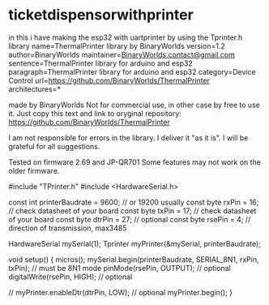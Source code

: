 # ticketdispensorwithprinter
in this i have making the esp32 with uartprinter by using the Tprinter.h library
name=ThermalPrinter library by BinaryWorlds
version=1.2
author=BinaryWorlds
maintainer=<BinaryWorlds.contact@gmail.com>
sentence=ThermalPrinter library for arduino and esp32
paragraph=ThermalPrinter library for arduino and esp32
category=Device Control
url=https://github.com/BinaryWorlds/ThermalPrinter
architectures=*




made by BinaryWorlds
Not for commercial use, in other case by free to use it.
Just copy this text and link to oryginal repository: https://github.com/BinaryWorlds/ThermalPrinter

I am not responsible for errors in the library. I deliver it "as it is".
I will be grateful for all suggestions.

Tested on firmware 2.69 and JP-QR701
Some features may not work on the older firmware.


#include "TPrinter.h"
#include <HardwareSerial.h>

const int printerBaudrate = 9600;  // or 19200 usually
const byte rxPin = 16;   // check datasheet of your board
const byte txPin = 17;   // check datasheet of your board
const byte dtrPin = 27;  // optional
const byte rsePin = 4;   // direction of transmission, max3485

HardwareSerial mySerial(1);
Tprinter myPrinter(&mySerial, printerBaudrate);

void setup() {
  micros();
  mySerial.begin(printerBaudrate, SERIAL_8N1, rxPin, txPin);  // must be 8N1 mode
  pinMode(rsePin, OUTPUT);     // optional
  digitalWrite(rsePin, HIGH);  // optional

  // myPrinter.enableDtr(dtrPin, LOW); // optional
  myPrinter.begin();
}
